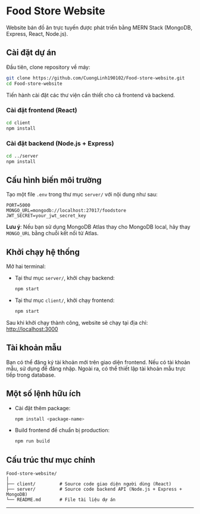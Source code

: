 # Food Store Website

Website bán đồ ăn trực tuyến được phát triển bằng MERN Stack (MongoDB, Express, React, Node.js).

## Cài đặt dự án

Đầu tiên, clone repository về máy:

```bash
git clone https://github.com/CuongLinh190102/Food-store-website.git
cd Food-store-website
```

Tiến hành cài đặt các thư viện cần thiết cho cả frontend và backend.

### Cài đặt frontend (React)

```bash
cd client
npm install
```

### Cài đặt backend (Node.js + Express)

```bash
cd ../server
npm install
```

## Cấu hình biến môi trường

Tạo một file `.env` trong thư mục `server/` với nội dung như sau:

```env
PORT=5000
MONGO_URL=mongodb://localhost:27017/foodstore
JWT_SECRET=your_jwt_secret_key
```

**Lưu ý**: Nếu bạn sử dụng MongoDB Atlas thay cho MongoDB local, hãy thay `MONGO_URL` bằng chuỗi kết nối từ Atlas.

## Khởi chạy hệ thống

Mở hai terminal:

- Tại thư mục `server/`, khởi chạy backend:

  ```bash
  npm start
  ```

- Tại thư mục `client/`, khởi chạy frontend:

  ```bash
  npm start
  ```

Sau khi khởi chạy thành công, website sẽ chạy tại địa chỉ: [http://localhost:3000](http://localhost:3000)

## Tài khoản mẫu

Bạn có thể đăng ký tài khoản mới trên giao diện frontend. Nếu có tài khoản mẫu, sử dụng để đăng nhập. Ngoài ra, có thể thiết lập tài khoản mẫu trực tiếp trong database.

## Một số lệnh hữu ích

- Cài đặt thêm package:

  ```bash
  npm install <package-name>
  ```

- Build frontend để chuẩn bị production:

  ```bash
  npm run build
  ```

## Cấu trúc thư mục chính

```
Food-store-website/
|
├── client/         # Source code giao diện người dùng (React)
├── server/         # Source code backend API (Node.js + Express + MongoDB)
└── README.md       # File tài liệu dự án
```

--- 
